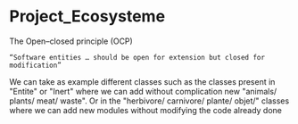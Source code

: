 # Project_Ecosysteme
The Open–closed principle (OCP)

    “Software entities … should be open for extension but closed for modification”

We can take as example different classes such as the classes present in "Entite" or "Inert" where we can add without complication new "animals/ plants/ meat/ waste". Or in the "herbivore/ carnivore/ plante/ objet/" classes where we can add new modules without modifying the code already done

